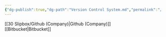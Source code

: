 ```yaml
---
{"dg-publish":true,"dg-path":"Version Control System.md","permalink":"/version-control-system/","tags":["notes"]}
---
```



[[30 Slipbox/Github (Company)\|Github (Company)]]  
[[Bitbucket\|Bitbucket]]
